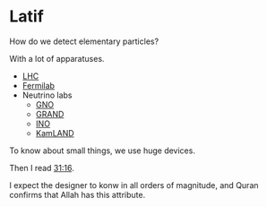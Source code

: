 # Latif

How do we detect elementary particles?

With a lot of apparatuses.

- [LHC](https://en.wikipedia.org/wiki/Large_Hadron_Collider)
- [Fermilab](https://en.wikipedia.org/wiki/Fermilab)
- Neutrino labs
  - [GNO](https://en.wikipedia.org/wiki/GALLEX)
  - [GRAND](https://en.wikipedia.org/wiki/Giant_Radio_Array_for_Neutrino_Detection)
  - [INO](https://en.wikipedia.org/wiki/India-based_Neutrino_Observatory)
  - [KamLAND](https://en.wikipedia.org/wiki/Kamioka_Liquid_Scintillator_Antineutrino_Detector)

To know about small things, we use huge devices.

Then I read [31:16](https://quran.com/31/16).

I expect the designer to konw in all orders of magnitude, and Quran confirms that Allah has this attribute.
